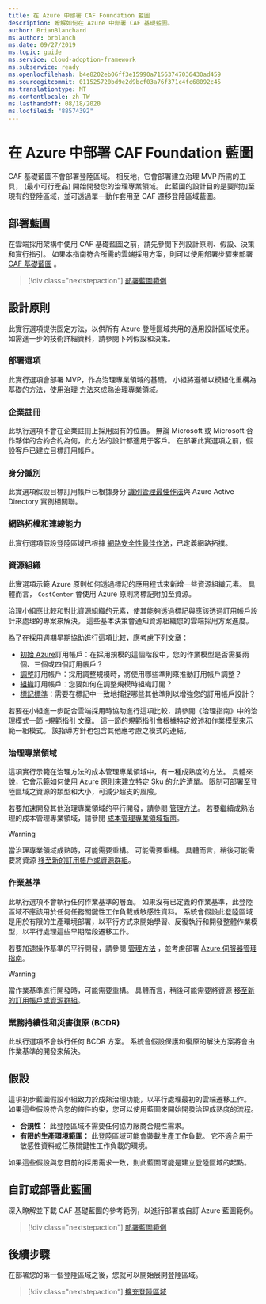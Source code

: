 ```yaml
---
title: 在 Azure 中部署 CAF Foundation 藍圖
description: 瞭解如何在 Azure 中部署 CAF 基礎藍圖。
author: BrianBlanchard
ms.author: brblanch
ms.date: 09/27/2019
ms.topic: guide
ms.service: cloud-adoption-framework
ms.subservice: ready
ms.openlocfilehash: b4e8202eb06ff3e15990a71563747036430ad459
ms.sourcegitcommit: 011525720bd9e2d9bcf03a76f371c4fc68092c45
ms.translationtype: MT
ms.contentlocale: zh-TW
ms.lasthandoff: 08/18/2020
ms.locfileid: "88574392"
---
```

<!-- docsTest:ignore "CAF Foundation blueprint" -->

# <a name="deploy-a-caf-foundation-blueprint-in-azure"></a>在 Azure 中部署 CAF Foundation 藍圖

CAF 基礎藍圖不會部署登陸區域。 相反地，它會部署建立治理 MVP 所需的工具， (最小可行產品) 開始開發您的治理專業領域。 此藍圖的設計目的是要附加至現有的登陸區域，並可透過單一動作套用至 CAF 遷移登陸區域藍圖。

## <a name="deploy-the-blueprint"></a>部署藍圖

在雲端採用架構中使用 CAF 基礎藍圖之前，請先參閱下列設計原則、假設、決策和實行指引。 如果本指南符合所需的雲端採用方案，則可以使用部署步驟來部署 [CAF 基礎藍圖](/azure/governance/blueprints/samples/caf-foundation) 。

> [!div class="nextstepaction"]
> [部署藍圖範例](/azure/governance/blueprints/samples/caf-foundation/deploy)

## <a name="design-principles"></a>設計原則

此實行選項提供固定方法，以供所有 Azure 登陸區域共用的通用設計區域使用。 如需進一步的技術詳細資料，請參閱下列假設和決策。

### <a name="deployment-options"></a>部署選項

此實行選項會部署 MVP，作為治理專業領域的基礎。 小組將遵循以模組化重構為基礎的方法，使用治理 [方法](../../govern/index.md)來成熟治理專業領域。

### <a name="enterprise-enrollment"></a>企業註冊

此執行選項不會在企業註冊上採用固有的位置。 無論 Microsoft 或 Microsoft 合作夥伴的合約合約為何，此方法的設計都適用于客戶。 在部署此實選項之前，假設客戶已建立目標訂用帳戶。

### <a name="identity"></a>身分識別

此實選項假設目標訂用帳戶已根據身分 [識別管理最佳作法](/azure/security/fundamentals/identity-management-best-practices?bc=%2fazure%2fcloud-adoption-framework%2f_bread%2ftoc.json&toc=%2fazure%2fcloud-adoption-framework%2ftoc.json)與 Azure Active Directory 實例相關聯。

### <a name="network-topology-and-connectivity"></a>網路拓樸和連線能力

此實行選項假設登陸區域已根據 [網路安全性最佳作法](/azure/security/fundamentals/network-best-practices?bc=%2fazure%2fcloud-adoption-framework%2f_bread%2ftoc.json&toc=%2fazure%2fcloud-adoption-framework%2ftoc.json)，已定義網路拓撲。

### <a name="resource-organization"></a>資源組織

此實選項示範 Azure 原則如何透過標記的應用程式來新增一些資源組織元素。 具體而言， `CostCenter` 會使用 Azure 原則將標記附加至資源。

治理小組應比較和對比資源組織的元素，使其能夠透過標記與應該透過訂用帳戶設計來處理的專案來解決。 這些基本決策會通知資源組織您的雲端採用方案進度。

為了在採用週期早期協助進行這項比較，應考慮下列文章：

- [初始 Azure](../azure-best-practices/initial-subscriptions.md)訂用帳戶：在採用規模的這個階段中，您的作業模型是否需要兩個、三個或四個訂用帳戶？
- [調整](../azure-best-practices/scale-subscriptions.md)訂用帳戶：採用調整規模時，將使用哪些準則來推動訂用帳戶調整？
- [組織](../azure-best-practices/organize-subscriptions.md)訂用帳戶：您要如何在調整規模時組織訂閱？
- [標記標準](../azure-best-practices/naming-and-tagging.md#metadata-tags)：需要在標記中一致地捕捉哪些其他準則以增強您的訂用帳戶設計？

若要在小組進一步配合雲端採用時協助進行這項比較，請參閱《治理指南》中的治理模式一節 [-規範指引](../../govern/guides/complex/prescriptive-guidance.md#application-of-governance-defined-patterns) 文章。 這一節的規範指引會根據特定敘述和作業模型來示範一組模式。 該指導方針也包含其他應考慮之模式的連結。

### <a name="governance-disciplines"></a>治理專業領域

這項實行示範在治理方法的成本管理專業領域中，有一種成熟度的方法。 具體來說，它會示範如何使用 Azure 原則來建立特定 Sku 的允許清單。 限制可部署至登陸區域之資源的類型和大小，可減少超支的風險。

若要加速開發其他治理專業領域的平行開發，請參閱 [管理方法](../../govern/index.md)。 若要繼續成熟治理的成本管理專業領域，請參閱 [成本管理專業領域指南](../../govern/guides/complex/cost-management-improvement.md#incremental-improvement-of-the-best-practices)。

> [!WARNING]
> 當治理專業領域成熟時，可能需要重構。 可能需要重構。 具體而言，稍後可能需要將資源 [移至新的訂用帳戶或資源群組](/azure/azure-resource-manager/management/move-resource-group-and-subscription?bc=%2fazure%2fcloud-adoption-framework%2f_bread%2ftoc.json&toc=%2fazure%2fcloud-adoption-framework%2ftoc.json)。

### <a name="operations-baseline"></a>作業基準

此執行選項不會執行任何作業基準的層面。 如果沒有已定義的作業基準，此登陸區域不應該用於任何任務關鍵性工作負載或敏感性資料。 系統會假設此登陸區域是用於有限的生產環境部署，以平行方式來開始學習、反復執行和開發整體作業模型，以平行處理這些早期階段遷移工作。

若要加速操作基準的平行開發，請參閱 [管理方法](../../manage/index.md) ，並考慮部署 [Azure 伺服器管理指南](../../manage/azure-server-management/index.md)。

> [!WARNING]
> 當作業基準進行開發時，可能需要重構。 具體而言，稍後可能需要將資源 [移至新的訂用帳戶或資源群組](/azure/azure-resource-manager/management/move-resource-group-and-subscription?bc=%2fazure%2fcloud-adoption-framework%2f_bread%2ftoc.json&toc=%2fazure%2fcloud-adoption-framework%2ftoc.json)。

### <a name="business-continuity-and-disaster-recovery-bcdr"></a>業務持續性和災害復原 (BCDR)

此執行選項不會執行任何 BCDR 方案。 系統會假設保護和復原的解決方案將會由作業基準的開發來解決。

## <a name="assumptions"></a>假設

這項初步藍圖假設小組致力於成熟治理功能，以平行處理最初的雲端遷移工作。 如果這些假設符合您的條件約束，您可以使用藍圖來開始開發治理成熟度的流程。

- **合規性：** 此登陸區域不需要任何協力廠商合規性需求。
- **有限的生產環境範圍：** 此登陸區域可能會裝載生產工作負載。 它不適合用于敏感性資料或任務關鍵性工作負載的環境。

如果這些假設與您目前的採用需求一致，則此藍圖可能是建立登陸區域的起點。

## <a name="customize-or-deploy-this-blueprint"></a>自訂或部署此藍圖

深入瞭解並下載 CAF 基礎藍圖的參考範例，以進行部署或自訂 Azure 藍圖範例。

> [!div class="nextstepaction"]
> [部署藍圖範例](/azure/governance/blueprints/samples/caf-foundation/deploy)

## <a name="next-steps"></a>後續步驟

在部署您的第一個登陸區域之後，您就可以開始展開登陸區域。

> [!div class="nextstepaction"]
> [擴充登陸區域](../considerations/index.md)

